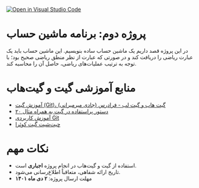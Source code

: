 [![Open in Visual Studio Code](https://classroom.github.com/assets/open-in-vscode-c66648af7eb3fe8bc4f294546bfd86ef473780cde1dea487d3c4ff354943c9ae.svg)](https://classroom.github.com/online_ide?assignment_repo_id=9640119&assignment_repo_type=AssignmentRepo)
# پروژه دوم: برنامه ماشین حساب
در این پروژه قصد داریم یک ماشین حساب ساده بنویسیم. این ماشین حساب باید یک عبارت ریاضی را دریافت کند و در صورتی که عبارت از نظر منطق ریاضی صحیح بود؛ با توجه به ترتیب عملیات‌های ریاضی، حاصل آن را محاسبه کند.

# منابع آموزشی گیت و گیت‌هاب
- [آموزش گیت (Git)، گیت هاب و گیت لب - فرادرس (جادی میرمیرانی)](https://faradars.org/courses/fvgit9609-git-github-gitlab)
- [۲۰ دستور پراستفاده در گیت به همراه مثال](https://dzone.com/articles/top-20-git-commands-with-examples)
- [آموزش کاربردی Git](https://gotoclass.ir/courses/git/)
- [چیت‌شیت گیت کوئرا](https://quera.org/college/cheatsheet/git)

# نکات مهم
- استفاده از گیت و گیت‌هاب در انجام پروژه **اجباری** است.
- تاریخ ارائه شفاهی، متعاقباً اطلاع‌رسانی می‌شود.
- مهلت ارسال پروژه: **۲ دی ماه ۱۴۰۱**
